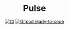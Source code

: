 <h1 align="center" style="border-bottom: none">
          Pulse
</h1>

<div align="center">

[![CI](https://github.com/tanmaik/pulse/actions/workflows/main.yml/badge.svg)](https://github.com/tanmaik/pulse/actions/workflows/main.yml)
[![Gitpod ready-to-code](https://img.shields.io/badge/Gitpod-ready--to--code-blue?logo=gitpod)](https://gitpod.io/#https://github.com/tanmaik/pulse)

</div>
